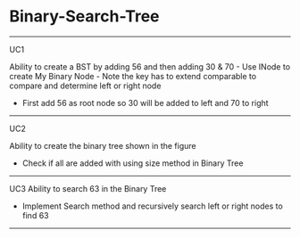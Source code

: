 # Binary-Search-Tree
***********************************************************************************************
UC1

Ability to create a BST by adding 56 and then adding 30 & 70 - Use INode to create My Binary 
Node - Note the key has to extend comparable to compare and determine left or right node
- First add 56 as root node so 30 will be added to left and 70 to right

*********************************************************************************************************
UC2

Ability to create the binary tree shown in the figure
- Check if all are added with using size method in Binary Tree

*********************************************************************************************************

UC3
Ability to search 63 in the Binary Tree
- Implement Search method and recursively search left or right nodes to find 63

***********************************************************************************************************
